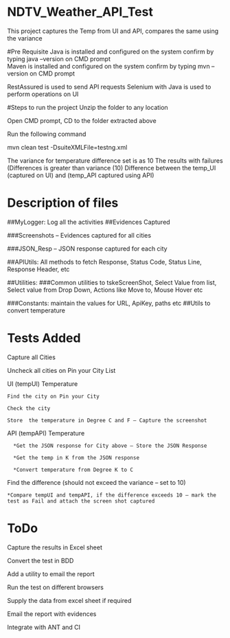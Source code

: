 # NDTV_Weather_API_Test
This project captures the Temp from UI and API, compares the same using the variance 


#Pre Requisite
  Java is installed and configured on the system 
  confirm by typing java –version on CMD prompt  
  Maven is installed and configured on the system
  confirm by typing mvn –version on CMD prompt

  RestAssured is used to send API requests 
  Selenium with Java is used to perform operations on UI

#Steps to run the project
  Unzip the folder to any location
  
  Open CMD prompt, CD to the folder extracted above
  
  Run the following command 
  
  mvn clean test -DsuiteXMLFile=testng.xml  


  The variance for temperature difference set is as 10 
  The results with failures (Differences is greater than variance (10) 
  Difference between the temp_UI (captured on UI) and (temp_API captured using API)


# Description of files
  ##MyLogger: Log all the activities
  ##Evidences Captured

  ###Screenshots – Evidences captured for all cities

  ###JSON_Resp – JSON response captured for each city

  ##APIUtils: All methods to fetch Response, Status Code, Status Line, Response Header, etc

  ##Utilities:
  ###Common utilities to tskeScreenShot, Select Value from list, Select value from Drop Down, Actions like Move to, Mouse Hover etc
  
  ###Constants: maintain the values for URL, ApiKey, paths etc
  ##Utils to convert temperature


# Tests Added
  Capture all Cities
  
  Uncheck all cities on Pin your City List
  
  UI (tempUI) Temperature 
  
    Find the city on Pin your City

    Check the city

    Store  the temperature in Degree C and F – Capture the screenshot
  
  API (tempAPI) Temperature
      
      *Get the JSON response for City above – Store the JSON Response 
      
      *Get the temp in K from the JSON response	
      
      *Convert temperature from Degree K to C
  
  Find the difference (should not exceed the variance – set to 10)
  
    *Compare tempUI and tempAPI, if the difference exceeds 10 – mark the test as Fail and attach the screen shot captured



# ToDo

  Capture the results in Excel sheet
  
  Convert the test in BDD 
  
  Add a utility to email the report
  
  Run the test on different browsers
  
  Supply the data from excel sheet if required
  
  Email the report with evidences
  
  Integrate with ANT and CI
